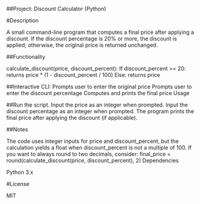 ##Project: Discount Calculator (Python)

#Description

A small command-line program that computes a final price after applying a discount.
If the discount percentage is 20% or more, the discount is applied; otherwise, the original price is returned unchanged.

##Functionality

calculate_discount(price, discount_percent):
If discount_percent >= 20: returns price * (1 - discount_percent / 100)
Else: returns price

##Interactive CLI:
Prompts user to enter the original price
Prompts user to enter the discount percentage
Computes and prints the final price
Usage

##Run the script.
Input the price as an integer when prompted.
Input the discount percentage as an integer when prompted.
The program prints the final price after applying the discount (if applicable).

##Notes

The code uses integer inputs for price and discount_percent, but the calculation yields a float when discount_percent is not a multiple of 100.
If you want to always round to two decimals, consider:
final_price = round(calculate_discount(price, discount_percent), 2)
Dependencies

Python 3.x

#License

MIT 
